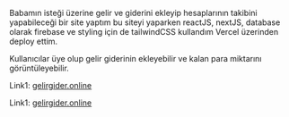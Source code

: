 Babamın isteği üzerine gelir ve giderini ekleyip hesaplarının takibini yapabileceği bir site yaptım bu siteyi yaparken reactJS, nextJS, database olarak firebase ve styling için de tailwindCSS kullandım Vercel üzerinden deploy ettim.

Kullanıcılar üye olup gelir giderinin ekleyebilir ve kalan para miktarını görüntüleyebilir.

Link1: [gelirgider.online](https://gelirgider.online)

Link1: [gelirgider.online](https://gelirgideronline.vercel.app/signIn)
